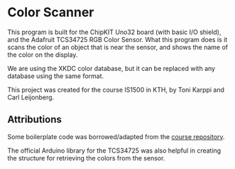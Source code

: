 # Color Scanner
This program is built for the ChipKIT Uno32 board (with basic I/O shield), and the Adafruit TCS34725
RGB Color Sensor. What this program does is it scans the color of an object
that is near the sensor, and shows the name of the color on the display.

We are using the XKDC color database, but it can be replaced with any database
using the same format.

This project was created for the course IS1500 in KTH, by Toni Karppi and Carl
Leijonberg.

## Attributions
Some boilerplate code was borrowed/adapted from the [course repository](https://github.com/is1200-example-projects).

The official Arduino library for the TCS34725 was also helpful in creating the structure
for retrieving the colors from the sensor.
